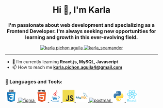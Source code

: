 <div id="header" align="center">
    <h1 align="center"> Hi 👋, I'm Karla </h1>
    <h3 align="center"> I'm passionate about web development and specializing as a Frontend Developer. 
        I'm always seeking new opportunities for learning and growth in this ever-evolving field.
    </h3>

</div>

<div id="badges" align="center">
    <a href="https://www.linkedin.com/in/karla-pichon-aguila/" target="blank">
    <img src="https://raw.githubusercontent.com/rahuldkjain/github-profile-readme-generator/master/src/images/icons/Social/linked-in-alt.svg"
     alt="karla pichon aguila" height="20" width="30" />
    </a>
    <a href="https://instagram.com/karla_scamander/" target="blank">
    <img src="https://raw.githubusercontent.com/rahuldkjain/github-profile-readme-generator/master/src/images/icons/Social/instagram.svg" 
    alt="karla_scamander" height="20" width="30" />
    </a>
</div>

---
   
- 🌱 I’m currently learning **React.js, MySQL, Javascript**
- 📫 How to reach me **karla.pichon.aguila4@gmail.com**


 <h3> 🔨 Languages and Tools:</h3>

<p align="left"> <a href="https://www.w3schools.com/css/" target="_blank" rel="noreferrer"> <img src="https://raw.githubusercontent.com/devicons/devicon/master/icons/css3/css3-original-wordmark.svg" alt="css3" width="40" height="40"/> </a> <a href="https://www.figma.com/" target="_blank" rel="noreferrer"> <img src="https://www.vectorlogo.zone/logos/figma/figma-icon.svg" alt="figma" width="40" height="40"/> </a> <a href="https://www.w3.org/html/" target="_blank" rel="noreferrer"> <img src="https://raw.githubusercontent.com/devicons/devicon/master/icons/html5/html5-original-wordmark.svg" alt="html5" width="40" height="40"/> </a> <a href="https://www.java.com" target="_blank" rel="noreferrer"> <img src="https://raw.githubusercontent.com/devicons/devicon/master/icons/java/java-original.svg" alt="java" width="40" height="40"/> </a> <a href="https://developer.mozilla.org/en-US/docs/Web/JavaScript" target="_blank" rel="noreferrer"> <img src="https://raw.githubusercontent.com/devicons/devicon/master/icons/javascript/javascript-original.svg" alt="javascript" width="40" height="40"/> </a> <a href="https://www.mysql.com/" target="_blank" rel="noreferrer"> <img src="https://raw.githubusercontent.com/devicons/devicon/master/icons/mysql/mysql-original-wordmark.svg" alt="mysql" width="40" height="40"/> </a> <a href="https://postman.com" target="_blank" rel="noreferrer"> <img src="https://www.vectorlogo.zone/logos/getpostman/getpostman-icon.svg" alt="postman" width="40" height="40"/> </a> <a href="https://www.python.org" target="_blank" rel="noreferrer"> <img src="https://raw.githubusercontent.com/devicons/devicon/master/icons/python/python-original.svg" alt="python" width="40" height="40"/> </a> <a href="https://reactjs.org/" target="_blank" rel="noreferrer"> <img src="https://raw.githubusercontent.com/devicons/devicon/master/icons/react/react-original-wordmark.svg" alt="react" width="40" height="40"/> </a> </p>

